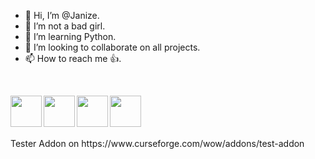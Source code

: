 - 👋 Hi, I’m @Janize.
- 👀 I’m not a bad girl.
- 🌱 I’m learning Python.
- 💞️ I’m looking to collaborate on all projects.
- 📫 How to reach me 👍.

<br>
<div class="special-class">

<!---
Janize/Janize is a ✨ special ✨ repository because its `README.md` (this file) appears on your GitHub profile.
You can click the Preview link to take a look at your changes.
--->
[<img align="left" src="https://www.freepnglogos.com/uploads/spotify-logo-png/spotify-download-logo-30.png" alt="" width="50"/>](https://open.spotify.com/user/31zivndcgbdsa4n7ldk4jtbbefd4 "SPOTIFY")

[<img align="left" src="https://images-wixmp-ed30a86b8c4ca887773594c2.wixmp.com/f/46b63d3c-ae67-464c-9a37-670829b2a157/dah8tqo-838615c8-0abc-43b8-9858-cd6a99883efc.png?token=eyJ0eXAiOiJKV1QiLCJhbGciOiJIUzI1NiJ9.eyJzdWIiOiJ1cm46YXBwOjdlMGQxODg5ODIyNjQzNzNhNWYwZDQxNWVhMGQyNmUwIiwiaXNzIjoidXJuOmFwcDo3ZTBkMTg4OTgyMjY0MzczYTVmMGQ0MTVlYTBkMjZlMCIsIm9iaiI6W1t7InBhdGgiOiJcL2ZcLzQ2YjYzZDNjLWFlNjctNDY0Yy05YTM3LTY3MDgyOWIyYTE1N1wvZGFoOHRxby04Mzg2MTVjOC0wYWJjLTQzYjgtOTg1OC1jZDZhOTk4ODNlZmMucG5nIn1dXSwiYXVkIjpbInVybjpzZXJ2aWNlOmZpbGUuZG93bmxvYWQiXX0.meoP-cnzH8-PSGyje7GIrVKsDVk_8WWYqEPYJvyhgs8" alt="" width="50" />](https://www.curseforge.com/members/karminx_/projects "CURSE")

[<img align="left" src="https://pbs.twimg.com/profile_images/963836823800705024/U2A-sG0m_400x400.jpg" alt="" width="50" />](https://wago.io/p/KarminX "WEAK AURAS")

[<img align="left" src="https://cdn2.iconfinder.com/data/icons/minimalism/512/soundcloud.png" alt="" width="50" />](https://soundcloud.com/kara_len "SOUNDCLOUD")


</div>
<br>
<br><br><br>
  Tester Addon on https://www.curseforge.com/wow/addons/test-addon
<!---
<br> [![Spotify](https://sptify-7rlxb8uwc-janize.vercel.app/api/spotify)](https://open.spotify.com/user/31zivndcgbdsa4n7ldk4jtbbefd4)
4444444444444444444
[<img align="left" src="https://open.spotify.com/artist/4sbP1VVlMNhRvNqO7KcERb?si=v3tkgBMnRYKhyGdiVwqY_g&utm_source=copy-link" alt="" width="50" />](https://www.wattpad.com/user/Vale_gelatina "WATTPAD")

